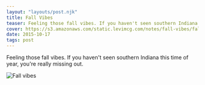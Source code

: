 ```yaml
---
layout: "layouts/post.njk"
title: Fall Vibes
teaser: Feeling those fall vibes. If you haven't seen southern Indiana this time of year, you're really missing out.
cover: https://s3.amazonaws.com/static.levimcg.com/notes/fall-vibes/fall-vibes-cover.jpg
date: 2015-10-17
tags: post
---
```

Feeling those fall vibes. If you haven't seen southern Indiana this time of year, you're really missing out.

![Fall vibes](https://s3.amazonaws.com/static.levimcg.com/notes/fall-vibes/fall-vibes--small.png)
